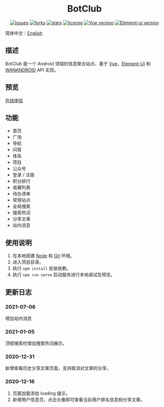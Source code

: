 <h1 align="center">BotClub</h1>
<p align="center">
    <a href="https://github.com/ASCII13/BotClub/issues"><img alt="issues" src="https://img.shields.io/github/issues/ASCII13/BotClub"></a>
    <a href="https://github.com/ASCII13/BotClub/network"><img alt="forks" src="https://img.shields.io/github/forks/ASCII13/BotClub"></a>
    <a href="https://github.com/ASCII13/BotClub/stargazers"><img alt="stars" src="https://img.shields.io/github/stars/ASCII13/BotClub"></a>
    <a href="https://github.com/ASCII13/BotClub"><img alt="license" src="https://img.shields.io/github/license/ASCII13/BotClub"></a>
    <a href="https://cn.vuejs.org"><img alt="Vue version" src="https://img.shields.io/badge/Vue-2.6.11-brightgreen"></a>
    <a href="https://element.eleme.io/"><img alt="Element-ui version" src="https://img.shields.io/badge/Element--ui-2.4.5-brightgreen"></a>
</p>

简体中文｜[English](./README.en-US.md)

## 描述
BotClub 是一个 Android 领域的信息聚合站点，基于 [Vue](https://cn.vuejs.org/)，[Element-UI](https://element.eleme.io/#/zh-CN) 和 [WANANDROID](https://www.wanandroid.com/) API 实现。

## 预览
[在线体验](https://www.kwafoo.com.cn/bot-club)

## 功能
- 首页
- 广场
- 导航
- 问答
- 体系
- 项目
- 公众号
- 登录 / 注册
- 积分排行
- 收藏列表
- 待办清单
- 常用站点
- 全局搜索
- 搜索热词
- 分享文章
- 站内消息

## 使用说明
1. 在本地搭建 [Node](https://nodejs.org/en/) 和 [Git](https://git-scm.com/) 环境。
2. 进入项目目录。
3. 执行 `npm install` 安装依赖。
4. 执行 `npm run serve` 启动服务进行本地调试及预览。

## 更新日志
### 2021-07-06
增加站内消息

### 2021-01-05
顶部搜索栏增加搜索热词展示。

### 2020-12-31
新增查看历史分享文章页面，支持取消对文章的分享。

### 2020-12-16
1. 页面加载添加 loading 提示。
2. 新增用户信息页，点击头像即可查看当前用户排名信息和分享文章。
